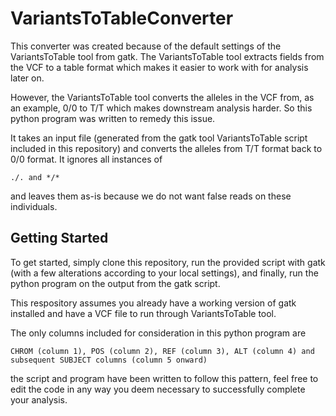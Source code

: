 # VariantsToTableConverter

This converter was created because of the default settings of the VariantsToTable tool from gatk. The VariantsToTable tool extracts fields from the VCF to a table format which makes it easier to work with for analysis later on. 

However, the VariantsToTable tool converts the alleles in the VCF from, as an example, 0/0 to T/T which makes downstream analysis harder. So this python program was written to remedy this issue. 

It takes an input file (generated from the gatk tool VariantsToTable script included in this repository) and converts the alleles from T/T format back to 0/0 format. It ignores all instances of 
```
./. and */*
```
 and leaves them as-is because we do not want false reads on these individuals.    

## Getting Started

To get started, simply clone this repository, run the provided script with gatk (with a few alterations according to your local settings), and finally, run the python program on the output from the gatk script.  

This respository assumes you already have a working version of gatk installed and have a VCF file to run through VariantsToTable tool. 

The only columns included for consideration in this python program are 
```
CHROM (column 1), POS (column 2), REF (column 3), ALT (column 4) and subsequent SUBJECT columns (column 5 onward)
```
the script and program have been written to follow this pattern, feel free to edit the code in any way you deem necessary to successfully complete your analysis. 
